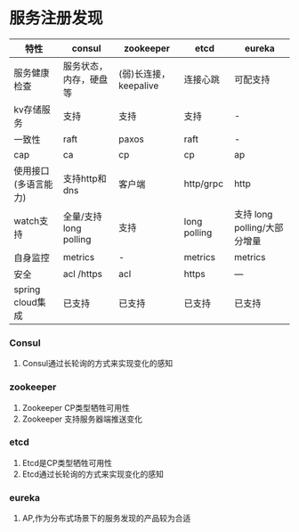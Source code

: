 # 服务注册发现

|         特性         |         consul         |       zookeeper       |     etcd     |            eureka            |
| -------------------- | ---------------------- | --------------------- | ------------ | ---------------------------- |
| 服务健康检查         | 服务状态，内存，硬盘等 | (弱)长连接，keepalive | 连接心跳     | 可配支持                     |
| kv存储服务           | 支持                   | 支持                  | 支持         | -                            |
| 一致性               | raft                   | paxos                 | raft         | -                            |
| cap                  | ca                     | cp                    | cp           | ap                           |
| 使用接口(多语言能力) | 支持http和dns          | 客户端                | http/grpc    | http                         |
| watch支持            | 全量/支持long polling  | 支持                  | long polling | 支持 long polling/大部分增量 |
| 自身监控             | metrics                | -                     | metrics      | metrics                      |
| 安全                 | acl /https             | acl                   | https        | —                            |
| spring cloud集成     | 已支持                 | 已支持                | 已支持       | 已支持                       |

### Consul

1. Consul通过长轮询的方式来实现变化的感知

### zookeeper

1. Zookeeper CP类型牺牲可用性
2. Zookeeper 支持服务器端推送变化

### etcd

1. Etcd是CP类型牺牲可用性
2. Etcd通过长轮询的方式来实现变化的感知

### eureka

1. AP,作为分布式场景下的服务发现的产品较为合适
